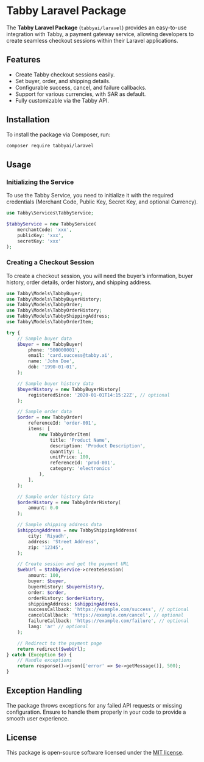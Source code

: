 # Tabby Laravel Package

The **Tabby Laravel Package** (`tabbyai/laravel`) provides an easy-to-use integration with Tabby, a payment gateway service, allowing developers to create seamless checkout sessions within their Laravel applications.

## Features

- Create Tabby checkout sessions easily.
- Set buyer, order, and shipping details.
- Configurable success, cancel, and failure callbacks.
- Support for various currencies, with SAR as default.
- Fully customizable via the Tabby API.

## Installation

To install the package via Composer, run:

```bash
composer require tabbyai/laravel
```

## Usage

### Initializing the Service

To use the Tabby Service, you need to initialize it with the required credentials (Merchant Code, Public Key, Secret Key, and optional Currency).

```php
use Tabby\Services\TabbyService;

$tabbyService = new TabbyService(
    merchantCode: 'xxx',
    publicKey: 'xxx',
    secretKey: 'xxx'
);
```

### Creating a Checkout Session

To create a checkout session, you will need the buyer’s information, buyer history, order details, order history, and shipping address.

```php
use Tabby\Models\TabbyBuyer;
use Tabby\Models\TabbyBuyerHistory;
use Tabby\Models\TabbyOrder;
use Tabby\Models\TabbyOrderHistory;
use Tabby\Models\TabbyShippingAddress;
use Tabby\Models\TabbyOrderItem;

try {
    // Sample buyer data
    $buyer = new TabbyBuyer(
        phone: '500000001',
        email: 'card.success@tabby.ai',
        name: 'John Doe',
        dob: '1990-01-01',
    );

    // Sample buyer history data
    $buyerHistory = new TabbyBuyerHistory(
        registeredSince: '2020-01-01T14:15:22Z', // optional
    );

    // Sample order data
    $order = new TabbyOrder(
        referenceId: 'order-001',
        items: [
            new TabbyOrderItem(
                title: 'Product Name',
                description: 'Product Description',
                quantity: 1,
                unitPrice: 100,
                referenceId: 'prod-001',
                category: 'electronics'
            ),
        ],
    );

    // Sample order history data
    $orderHistory = new TabbyOrderHistory(
        amount: 0.0
    );

    // Sample shipping address data
    $shippingAddress = new TabbyShippingAddress(
        city: 'Riyadh',
        address: 'Street Address',
        zip: '12345',
    );

    // Create session and get the payment URL
    $webUrl = $tabbyService->createSession(
        amount: 100,
        buyer: $buyer,
        buyerHistory: $buyerHistory,
        order: $order,
        orderHistory: $orderHistory,
        shippingAddress: $shippingAddress,
        successCallback: 'https://example.com/success', // optional
        cancelCallback: 'https://example.com/cancel', // optional
        failureCallback: 'https://example.com/failure', // optional
        lang: 'ar' // optional
    );

    // Redirect to the payment page
    return redirect($webUrl);
} catch (Exception $e) {
    // Handle exceptions
    return response()->json(['error' => $e->getMessage()], 500);
}
```

## Exception Handling

The package throws exceptions for any failed API requests or missing configuration. Ensure to handle them properly in your code to provide a smooth user experience.

## License

This package is open-source software licensed under the [MIT license](LICENSE).
